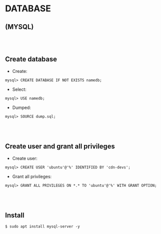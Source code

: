 # DATABASE

## (MYSQL)
<br><br>
## Create database
* Create:
```
mysql> CREATE DATABASE IF NOT EXISTS namedb;
```
* Select:
```
mysql> USE namedb;
```
* Dumped:
```
mysql> SOURCE dump.sql;
```
<br><br>
## Create user and grant all privileges
* Create user:
```
mysql> CREATE USER 'ubuntu'@'%' IDENTIFIED BY 'cdn-devs';
```
* Grant all privileges:
```
mysql> GRANT ALL PRIVILEGES ON *.* TO 'ubuntu'@'%' WITH GRANT OPTION;
```
<br><br>
## Install
```
$ sudo apt install mysql-server -y
```